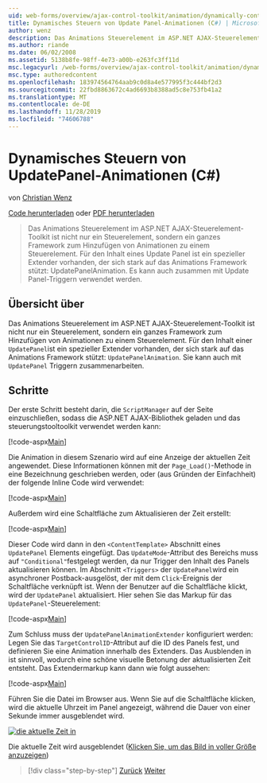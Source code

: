 ```yaml
---
uid: web-forms/overview/ajax-control-toolkit/animation/dynamically-controlling-updatepanel-animations-cs
title: Dynamisches Steuern von Update Panel-Animationen (C#) | Microsoft-Dokumentation
author: wenz
description: Das Animations Steuerelement im ASP.NET AJAX-Steuerelement-Toolkit ist nicht nur ein Steuerelement, sondern ein ganzes Framework zum Hinzufügen von Animationen zu einem Steuerelement. Für den Inhalt eines...
ms.author: riande
ms.date: 06/02/2008
ms.assetid: 5138b8fe-98ff-4e73-a00b-e263fc3ff11d
msc.legacyurl: /web-forms/overview/ajax-control-toolkit/animation/dynamically-controlling-updatepanel-animations-cs
msc.type: authoredcontent
ms.openlocfilehash: 183974564764aab9c0d8a4e577995f3c444bf2d3
ms.sourcegitcommit: 22fbd8863672c4ad6693b8388ad5c8e753fb41a2
ms.translationtype: MT
ms.contentlocale: de-DE
ms.lasthandoff: 11/28/2019
ms.locfileid: "74606788"
---
```

# <a name="dynamically-controlling-updatepanel-animations-c"></a>Dynamisches Steuern von UpdatePanel-Animationen (C#)

von [Christian Wenz](https://github.com/wenz)

[Code herunterladen](https://download.microsoft.com/download/9/3/f/93f8daea-bebd-4821-833b-95205389c7d0/UpdatePanelAnimation2.cs.zip) oder [PDF herunterladen](https://download.microsoft.com/download/b/6/a/b6ae89ee-df69-4c87-9bfb-ad1eb2b23373/updatepanelanimation2CS.pdf)

> Das Animations Steuerelement im ASP.NET AJAX-Steuerelement-Toolkit ist nicht nur ein Steuerelement, sondern ein ganzes Framework zum Hinzufügen von Animationen zu einem Steuerelement. Für den Inhalt eines Update Panel ist ein spezieller Extender vorhanden, der sich stark auf das Animations Framework stützt: UpdatePanelAnimation. Es kann auch zusammen mit Update Panel-Triggern verwendet werden.

## <a name="overview"></a>Übersicht über

Das Animations Steuerelement im ASP.NET AJAX-Steuerelement-Toolkit ist nicht nur ein Steuerelement, sondern ein ganzes Framework zum Hinzufügen von Animationen zu einem Steuerelement. Für den Inhalt einer `UpdatePanel`ist ein spezieller Extender vorhanden, der sich stark auf das Animations Framework stützt: `UpdatePanelAnimation`. Sie kann auch mit `UpdatePanel` Triggern zusammenarbeiten.

## <a name="steps"></a>Schritte

Der erste Schritt besteht darin, die `ScriptManager` auf der Seite einzuschließen, sodass die ASP.NET AJAX-Bibliothek geladen und das steuerungstooltoolkit verwendet werden kann:

[!code-aspx[Main](dynamically-controlling-updatepanel-animations-cs/samples/sample1.aspx)]

Die Animation in diesem Szenario wird auf eine Anzeige der aktuellen Zeit angewendet. Diese Informationen können mit der `Page_Load()`-Methode in eine Bezeichnung geschrieben werden, oder (aus Gründen der Einfachheit) der folgende Inline Code wird verwendet:

[!code-aspx[Main](dynamically-controlling-updatepanel-animations-cs/samples/sample2.aspx)]

Außerdem wird eine Schaltfläche zum Aktualisieren der Zeit erstellt:

[!code-aspx[Main](dynamically-controlling-updatepanel-animations-cs/samples/sample3.aspx)]

Dieser Code wird dann in den `<ContentTemplate>` Abschnitt eines `UpdatePanel` Elements eingefügt. Das `UpdateMode`-Attribut des Bereichs muss auf `"Conditional"`festgelegt werden, da nur Trigger den Inhalt des Panels aktualisieren können. Im Abschnitt `<Triggers>` der `UpdatePanel`wird ein asynchroner Postback-ausgelöst, der mit dem `Click`-Ereignis der Schaltfläche verknüpft ist. Wenn der Benutzer auf die Schaltfläche klickt, wird der `UpdatePanel` aktualisiert. Hier sehen Sie das Markup für das `UpdatePanel`-Steuerelement:

[!code-aspx[Main](dynamically-controlling-updatepanel-animations-cs/samples/sample4.aspx)]

Zum Schluss muss der `UpdatePanelAnimationExtender` konfiguriert werden: Legen Sie das `TargetControlID`-Attribut auf die ID des Panels fest, und definieren Sie eine Animation innerhalb des Extenders. Das Ausblenden in ist sinnvoll, wodurch eine schöne visuelle Betonung der aktualisierten Zeit entsteht. Das Extendermarkup kann dann wie folgt aussehen:

[!code-aspx[Main](dynamically-controlling-updatepanel-animations-cs/samples/sample5.aspx)]

Führen Sie die Datei im Browser aus. Wenn Sie auf die Schaltfläche klicken, wird die aktuelle Uhrzeit im Panel angezeigt, während die Dauer von einer Sekunde immer ausgeblendet wird.

[![die aktuelle Zeit in](dynamically-controlling-updatepanel-animations-cs/_static/image2.png)](dynamically-controlling-updatepanel-animations-cs/_static/image1.png)

Die aktuelle Zeit wird ausgeblendet ([Klicken Sie, um das Bild in voller Größe anzuzeigen](dynamically-controlling-updatepanel-animations-cs/_static/image3.png))

> [!div class="step-by-step"]
> [Zurück](animating-an-updatepanel-control-cs.md)
> [Weiter](adding-animation-to-a-control-vb.md)
